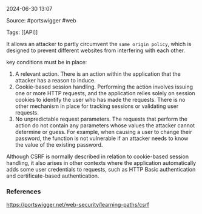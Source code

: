 
2024-06-30 13:07

Source: #portswigger #web 

Tags:  [[API]]

It allows an attacker to partly circumvent the `same origin policy`, which is designed to prevent different websites from interfering with each other. 

key conditions must be in place: 
1. A relevant action. There is an action within the application that the attacker has a reason to induce.
2. Cookie-based session handling. Performing the action involves issuing one or more HTTP requests, and the application relies solely on session cookies to identify the user who has made the requests. There is no other mechanism in place for tracking sessions or validating user requests.
3. No unpredictable request parameters. The requests that perform the action do not contain any parameters whose values the attacker cannot determine or guess. For example, when causing a user to change their password, the function is not vulnerable if an attacker needs to know the value of the existing password. 

 Although CSRF is normally described in relation to cookie-based session handling, it also arises in other contexts where the application automatically adds some user credentials to requests, such as HTTP Basic authentication and certificate-based authentication. 




### References
https://portswigger.net/web-security/learning-paths/csrf